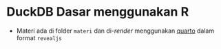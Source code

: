 # DuckDB Dasar menggunakan R

* Materi ada di folder `materi` dan di-_render_ menggunakan [quarto](https://quarto.org) dalam format `revealjs`
